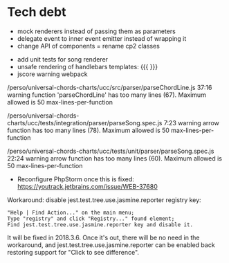 # Tech debt
+ mock renderers instead of passing them as parameters
+ delegate event to inner event emitter instead of wrapping it
+ change API of components
= rename cp2 classes
- add unit tests for song renderer
- unsafe rendering of handlebars templates: {{{ }}}
- jscore warning webpack

/perso/universal-chords-charts/ucc/src/parser/parseChordLine.js
  37:16  warning  function 'parseChordLine' has too many lines (67). Maximum allowed is 50  max-lines-per-function

/perso/universal-chords-charts/ucc/tests/integration/parser/parseSong.spec.js
  7:23  warning  arrow function has too many lines (78). Maximum allowed is 50  max-lines-per-function

/perso/universal-chords-charts/ucc/tests/unit/parser/parseSong.spec.js
  22:24  warning  arrow function has too many lines (60). Maximum allowed is 50  max-lines-per-function


- Reconfigure PhpStorm once this is fixed:
https://youtrack.jetbrains.com/issue/WEB-37680

Workaround: disable jest.test.tree.use.jasmine.reporter registry key:

    "Help | Find Action..." on the main menu;
    Type "registry" and click "Registry..." found element;
    Find jest.test.tree.use.jasmine.reporter key and disable it.

It will be fixed in 2018.3.6. Once it's out, there will be no need in the workaround, and jest.test.tree.use.jasmine.reporter can be enabled back restoring support for "Click to see difference".
